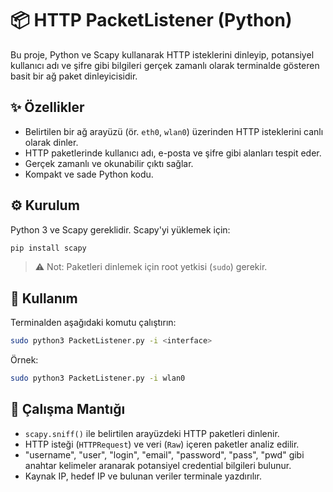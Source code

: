 # 📦 HTTP PacketListener (Python)

Bu proje, Python ve Scapy kullanarak HTTP isteklerini dinleyip, potansiyel kullanıcı adı ve şifre gibi bilgileri gerçek zamanlı olarak terminalde gösteren basit bir ağ paket dinleyicisidir.

## ✨ Özellikler
- Belirtilen bir ağ arayüzü (ör. `eth0`, `wlan0`) üzerinden HTTP isteklerini canlı olarak dinler.
- HTTP paketlerinde kullanıcı adı, e-posta ve şifre gibi alanları tespit eder.
- Gerçek zamanlı ve okunabilir çıktı sağlar.
- Kompakt ve sade Python kodu.

## ⚙️ Kurulum
Python 3 ve Scapy gereklidir. Scapy'yi yüklemek için:
```bash
pip install scapy
```
> ⚠️ Not: Paketleri dinlemek için root yetkisi (`sudo`) gerekir.

## 🚀 Kullanım
Terminalden aşağıdaki komutu çalıştırın:
```bash
sudo python3 PacketListener.py -i <interface>
```
Örnek:
```bash
sudo python3 PacketListener.py -i wlan0
```

## 🧠 Çalışma Mantığı
- `scapy.sniff()` ile belirtilen arayüzdeki HTTP paketleri dinlenir.
- HTTP isteği (`HTTPRequest`) ve veri (`Raw`) içeren paketler analiz edilir.
- "username", "user", "login", "email", "password", "pass", "pwd" gibi anahtar kelimeler aranarak potansiyel credential bilgileri bulunur.
- Kaynak IP, hedef IP ve bulunan veriler terminale yazdırılır.

